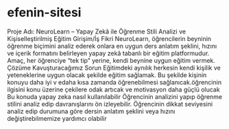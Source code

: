 # efenin-sitesi
Proje Adı: NeuroLearn – Yapay Zekâ ile Öğrenme Stili Analizi ve Kişiselleştirilmiş Eğitim
Girişim/İş Fikri
NeuroLearn, öğrencilerin beyninin öğrenme biçimini analiz ederek onlara en uygun ders anlatım şeklini, hızını ve içerik formatını belirleyen yapay zekâ tabanlı bir eğitim platformudur. Amaç, her öğrenciye “tek tip” yerine, kendi beynine uygun eğitim vermek.
Çözüme Kavuşturacağımız Sorun
Eğitimdeki aynılık herkesin kendi kişilik ve yeteneklerine uygun olacak şekilde eğitim sağlamak. Bu şekilde kişinin konuyu daha iyi v edaha kısa zamanda öğrenebilmesi sağlanıcak.öğrencinin ilgisini konu üzerine çekilere odak artıcak ve motivasyon daha güçlü olucak
Bu konuda yapay zeka nasıl kullanılabilir
Öğrencinin analizini yapıp öğrenme stilini analiz edip davranışlarını ön izleyebilir. Öğrencinin dikkat seviyesini analiz edip durumuna göre dersin anlatım şeklini veya hızını değiştirebilmemize yardımcı olabilir
